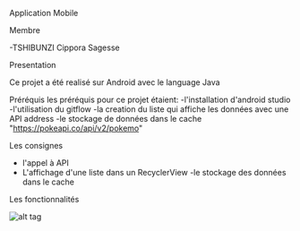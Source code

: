 Application Mobile

Membre

-TSHIBUNZI Cippora Sagesse

Presentation 

Ce projet a été realisé sur Android avec le language Java

Préréquis
les préréquis pour ce projet étaient:
-l'installation d'android studio
-l'utilisation du gitflow
-la creation du liste qui affiche les données avec une API address
-le stockage de données dans le cache 
"https://pokeapi.co/api/v2/pokemo"

Les consignes
- l'appel à API
- L'affichage d'une liste dans un RecyclerView
-le stockage des données dans le cache

Les fonctionnalités



![alt tag](https://user-images.githubusercontent.com/65816066/85232408-f9aab200-b3fe-11ea-8a23-4aa02a0ca140.png)














